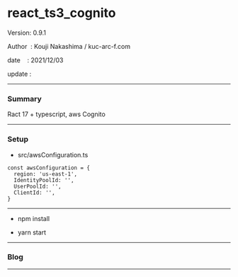 ﻿# react_ts3_cognito

 Version: 0.9.1

 Author  : Kouji Nakashima / kuc-arc-f.com

 date    : 2021/12/03

 update  :

***
### Summary

Ract 17 + typescript, aws Cognito 

***
### Setup


* src/awsConfiguration.ts
```
const awsConfiguration = {
  region: 'us-east-1',
  IdentityPoolId: '',
  UserPoolId: '',
  ClientId: '',
}
```
***
* npm install

* yarn start


***
### Blog

***


